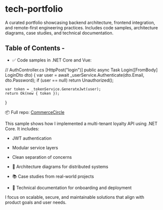 # tech-portfolio

A curated portfolio showcasing backend architecture, frontend integration, and remote-first engineering practices. Includes code samples, architecture diagrams, case studies, and technical documentation.

## Table of Contents - 

- ✅ Code samples in .NET Core and Vue:

// AuthController.cs
[HttpPost("login")]
public async Task<IActionResult> Login([FromBody] LoginDto dto)
{
    var user = await _userService.Authenticate(dto.Email, dto.Password);
    if (user == null) return Unauthorized();

    var token = _tokenService.GenerateJwt(user);
    return Ok(new { token });
}


📦 Full repo: [CommerceCircle](https://github.com/GregHowe/CommerceCircle)

This sample shows how I implemented a multi-tenant loyalty API using .NET Core. It includes:
- JWT authentication
- Modular service layers
- Clean separation of concerns





- 🧠 Architecture diagrams for distributed systems
- 📚 Case studies from real-world projects
- 📖 Technical documentation for onboarding and deployment

I focus on scalable, secure, and maintainable solutions that align with product goals and user needs.





